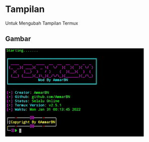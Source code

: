 # Tampilan
Untuk Mengubah Tampilan Termux

## Gambar
 <img src="https://github.com/Lord-Ammar/tampilan/blob/main/IMG_20220131_001444.jpg" width="440" title="Menu" alt="Menu">
</p>

